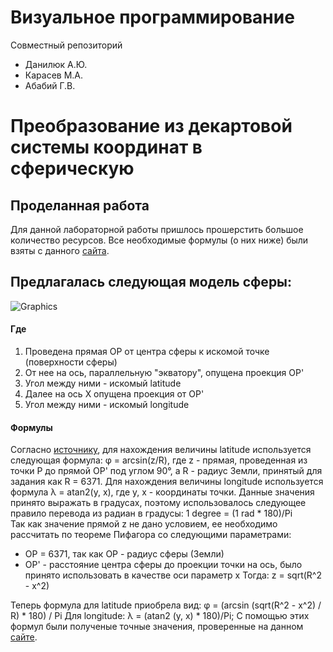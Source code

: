 # Визуальное программирование

Совместный репозиторий

- Данилюк А.Ю.
- Карасев М.А.
- Абабий Г.В.


# Преобразование из декартовой системы координат в сферическую
## Проделанная работа

Для данной лабораторной работы пришлось прошерстить большое количество ресурсов.
Все необходимые формулы (о них ниже) были взяты с данного [сайта](https://www.nosco.ch/mathematics/en/earth-coordinates.php).
## Предлагалась следующая модель сферы:
![Graphics](https://www.nosco.ch/mathematics/inc/img/spherical02.png)

#### Где
1. Проведена прямая OP от центра сферы к искомой точке (поверхности сферы)
2. От нее на ось, параллельную "экватору", опущена проекция OP'
3. Угол между ними - искомый latitude
4. Далее на ось X опущена проекция от OP'
5. Угол между ними - искомый longitude

#### Формулы
Согласно [источнику](https://www.nosco.ch/mathematics/en/earth-coordinates.php), для нахождения величины latitude используется следующая формула:
φ = arcsin(z/R), 
где z - прямая, проведенная из точки P до прямой OP' под углом 90°, а R - радиус Земли, принятый для задания как R = 6371.
Для нахождения величины longitude используется формула
λ = atan2(y, x),
где y, x - координаты точки.
Данные значения принято выражать в градусах, поэтому использовалось следующее правило перевода из радиан в градусы:
1 degree = (1 rad * 180)/Pi  
Так как значение прямой z не дано условием, ее необходимо рассчитать по теореме Пифагора со следующими параметрами: 
- OP = 6371, так как OP - радиус сферы (Земли)
- OP' - расстояние центра сферы до проекции точки на ось, было принято использовать в качестве оси параметр x
Тогда:
z = sqrt(R^2 - x^2)

Теперь формула для latitude приобрела вид:
φ = (arcsin (sqrt(R^2 - x^2) / R) * 180) / Pi
Для longitude:
λ = (atan2 (y, x) * 180)/Pi;
С помощью этих формул были полученые точные значения, проверенные на данном [сайте](https://www.apsalin.com/cartesian-to-geodetic-on-ellipsoid/?).
